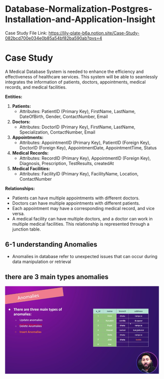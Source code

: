 # Database-Normalization-Postgres-Installation-and-Application-Insight
Case Study File Link: https://lily-plate-b6a.notion.site/Case-Study-082bcd700e034e0b85a54bf82ba590ab?pvs=4
# Case Study

A Medical Database System is needed to enhance the efficiency and effectiveness of healthcare services. This system will be able to seamlessly integrates the information of patients, doctors, appointments, medical records, and medical facilities.

**Entities:**

1. **Patients:**
    - Attributes: PatientID (Primary Key), FirstName, LastName, DateOfBirth, Gender, ContactNumber, Email
2. **Doctors:**
    - Attributes: DoctorID (Primary Key), FirstName, LastName, Specialization, ContactNumber, Email
3. **Appointments:**
    - Attributes: AppointmentID (Primary Key), PatientID (Foreign Key), DoctorID (Foreign Key), AppointmentDate, AppointmentTime, Status
4. **Medical Records:**
    - Attributes: RecordID (Primary Key), AppointmentID (Foreign Key), Diagnosis, Prescription, TestResults, createdAt
5. **Medical Facilities:**
    - Attributes: FacilityID (Primary Key), FacilityName, Location, ContactNumber

**Relationships:**

- Patients can have multiple appointments with different doctors.
- Doctors can have multiple appointments with different patients.
- Each appointment may have a corresponding medical record, and vice versa.
- A medical facility can have multiple doctors, and a doctor can work in multiple medical facilities. This relationship is represented through a junction table.

## 6-1 understanding Anomalies
- Anomalies in database refer to unexpected issues that can occur during data manipulation or retrieval 
## there are 3 main types anomalies
![alt text](image-1.png)


